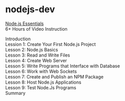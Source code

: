 # nodejs-dev


[Node.js Essentials](https://learning.oreilly.com/course/node-js-essentials/9780136903888/) \
6+ Hours of Video Instruction


Introduction \
Lession 1: Create Your First Node.js Project \
Lesson 2: Node.js Basics \
Lesson 3: Read and Write Files \
Lesson 4: Create Web Server \
Lesson 5: Write Programs that Interface with Database \
Lesson 6: Work with Web Sockets \
Lesson 7: Create and Publish an NPM Package \
Lesson 8: Host Node.js Applications  \
Lesson 9: Test Node.Js Programs \
Summary 

